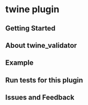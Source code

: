 # twine plugin

## Getting Started

## About twine_validator

## Example

## Run tests for this plugin

## Issues and Feedback
